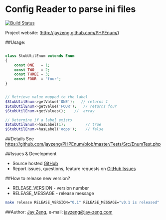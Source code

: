 # Config Reader to parse ini files
[![Build Status](https://travis-ci.org/jayzeng/PHPEnum.png)](https://travis-ci.org/jayzeng/PHPEnum)

Project website: (http://jayzeng.github.com/PHPEnum/)

##Usage:
```php

class StubUtilEnum extends Enum
{
    const ONE   = 1;
    const TWO   = 2;
    const THREE = 3;
    const FOUR  = "four";
}


// Retrieve value mapped to the label
$StubUtilEnum->getValue('ONE');   // returns 1
$StubUtilEnum->getValue('FOUR');   // returns four
$StubUtilEnum->getValues();    //  array

// Determine if a label exists
$StubUtilEnum->hasLabel(1);         // true
$StubUtilEnum->hasLabel('oops');    // false

```

##Details
See https://github.com/jayzeng/PHPEnum/blob/master/Tests/Src/EnumTest.php

##Issues & Development
- Source hosted [GitHub](https://github.com/jayzeng/PHPEnum)
- Report issues, questions, feature requests on [GitHub Issues](https://github.com/jayzeng/PHPEnum/issues)

##How to release new version?
- RELEASE_VERSION - version number
- RELEASE_MESSAGE - release message

```bash
make release RELEASE_VERSION="0.1" RELEASE_MESSAGE="v0.1 is released"
```

##Author:
[Jay Zeng](https://github.com/jayzeng/), e-mail: [jayzeng@jay-zeng.com](mailto:jayzeng@jay-zeng.com)
